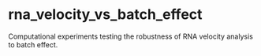 # rna_velocity_vs_batch_effect
Computational experiments testing the robustness of RNA velocity analysis to batch effect.
